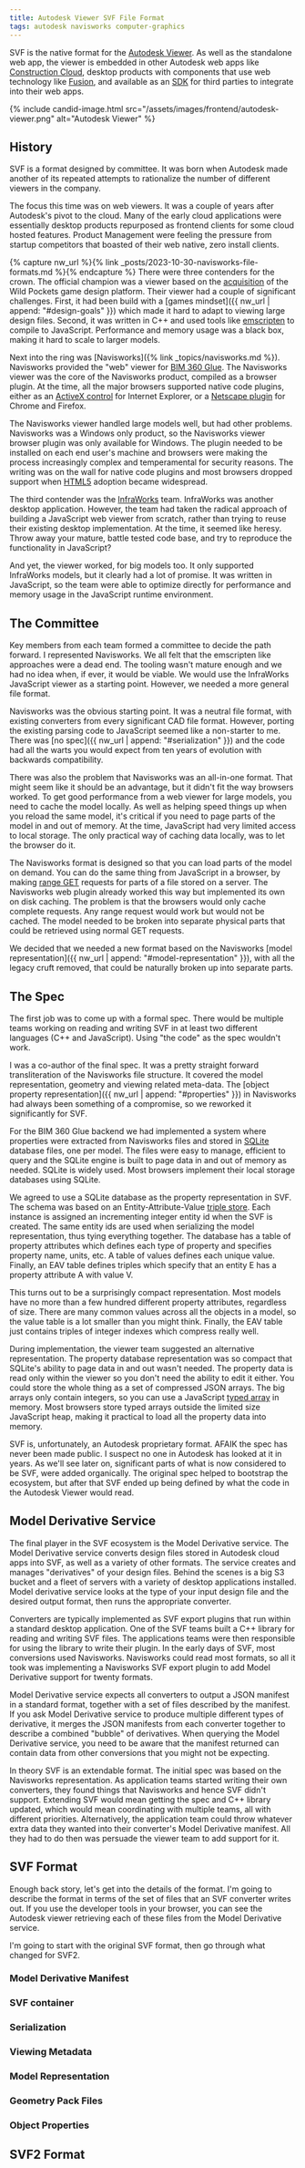 ```yaml
---
title: Autodesk Viewer SVF File Format
tags: autodesk navisworks computer-graphics
---
```


SVF is the native format for the [Autodesk Viewer](https://viewer.autodesk.com/). As well as the standalone web app, the viewer is embedded in other Autodesk web apps like [Construction Cloud](https://construction.autodesk.co.uk/), desktop products with components that use web technology like [Fusion](https://www.autodesk.co.uk/products/fusion-360/overview), and available as an [SDK](https://aps.autodesk.com/viewer-sdk) for third parties to integrate into their web apps.

{% include candid-image.html src="/assets/images/frontend/autodesk-viewer.png" alt="Autodesk Viewer" %}

## History

SVF is a format designed by committee. It was born when Autodesk made another of its repeated attempts to rationalize the number of different viewers in the company. 

The focus this time was on web viewers. It was a couple of years after Autodesk's pivot to the cloud. Many of the early cloud applications were essentially desktop products repurposed as frontend clients for some cloud hosted features. Product Management were feeling the pressure from startup competitors that boasted of their web native, zero install clients. 

{% capture nw_url %}{% link _posts/2023-10-30-navisworks-file-formats.md %}{% endcapture %}
There were three contenders for the crown. The official champion was a viewer based on the [acquisition](https://venturebeat.com/games/autodesk-buys-wild-pockets-game-design-platform-exclusive/) of the Wild Pockets game design platform. Their viewer had a couple of significant challenges. First, it had been build with a [games mindset]({{ nw_url | append: "#design-goals" }}) which made it hard to adapt to viewing large design files. Second, it was written in C++ and used tools like [emscripten](https://emscripten.org/) to compile to JavaScript. Performance and memory usage was a black box, making it hard to scale to larger models.

Next into the ring was [Navisworks]({% link _topics/navisworks.md %}). Navisworks provided the "web" viewer for [BIM 360 Glue](https://help.autodesk.com/view/BIM360/ENU/?guid=GUID-E0F4D156-F9B1-428D-B32E-C0BE0805C86F). The Navisworks viewer was the core of the Navisworks product, compiled as a browser plugin. At the time, all the major browsers supported native code plugins, either as an [ActiveX control](https://en.wikipedia.org/wiki/ActiveX) for Internet Explorer, or a [Netscape plugin](https://en.wikipedia.org/wiki/NPAPI) for Chrome and Firefox. 

The Navisworks viewer handled large models well, but had other problems. Navisworks was a Windows only product, so the Navisworks viewer browser plugin was only available for Windows. The plugin needed to be installed on each end user's machine and browsers were making the process increasingly complex and temperamental for security reasons. The writing was on the wall for native code plugins and most browsers dropped support when [HTML5](https://en.wikipedia.org/wiki/HTML5) adoption became widespread.

The third contender was the [InfraWorks](https://www.autodesk.co.uk/products/infraworks-family/overview) team. InfraWorks was another desktop application. However, the team had taken the radical approach of building a JavaScript web viewer from scratch, rather than trying to reuse their existing desktop implementation. At the time, it seemed like heresy. Throw away your mature, battle tested code base, and try to reproduce the functionality in JavaScript?

And yet, the viewer worked, for big models too. It only supported InfraWorks models, but it clearly had a lot of promise. It was written in JavaScript, so the team were able to optimize directly for performance and memory usage in the JavaScript runtime environment.

## The Committee

Key members from each team formed a committee to decide the path forward. I represented Navisworks. We all felt that the emscripten like approaches were a dead end. The tooling wasn't mature enough and we had no idea when, if ever, it would be viable. We would use the InfraWorks JavaScript viewer as a starting point. However, we needed a more general file format.

Navisworks was the obvious starting point. It was a neutral file format, with existing converters from every significant CAD file format. However, porting the existing parsing code to JavaScript seemed like a non-starter to me. There was [no spec]({{ nw_url | append: "#serialization" }}) and the code had all the warts you would expect from ten years of evolution with backwards compatibility. 

There was also the problem that Navisworks was an all-in-one format. That might seem like it should be an advantage, but it didn't fit the way browsers worked. To get good performance from a web viewer for large models, you need to cache the model locally. As well as helping speed things up when you reload the same model, it's critical if you need to page parts of the model in and out of memory. At the time, JavaScript had very limited access to local storage. The only practical way of caching data locally, was to let the browser do it. 

The Navisworks format is designed so that you can load parts of the model on demand. You can do the same thing from JavaScript in a browser, by making [range GET](https://developer.mozilla.org/en-US/docs/Web/HTTP/Range_requests) requests for parts of a file stored on a server. The Navisworks web plugin already worked this way but implemented its own on disk caching. The problem is that the browsers would only cache complete requests. Any range request would work but would not be cached. The model needed to be broken into separate physical parts that could be retrieved using normal GET requests.

We decided that we needed a new format based on the Navisworks [model representation]({{ nw_url | append: "#model-representation" }}), with all the legacy cruft removed, that could be naturally broken up into separate parts.

## The Spec

The first job was to come up with a formal spec. There would be multiple teams working on reading and writing SVF in at least two different languages (C++ and JavaScript). Using "the code" as the spec wouldn't work.

I was a co-author of the final spec. It was a pretty straight forward transliteration of the Navisworks file structure. It covered the model representation, geometry and viewing related meta-data. The [object property representation]({{ nw_url | append: "#properties" }}) in Navisworks had always been something of a compromise, so we reworked it significantly for SVF. 

For the BIM 360 Glue backend we had implemented a system where properties were extracted from Navisworks files and stored in [SQLite](https://www.sqlite.org/index.html) database files, one per model. The files were easy to manage, efficient to query and the SQLite engine is built to page data in and out of memory as needed. SQLite is widely used. Most browsers implement their local storage databases using SQLite. 

We agreed to use a SQLite database as the property representation in SVF. The schema was based on an Entity-Attribute-Value [triple store](https://en.wikipedia.org/wiki/Triplestore). Each instance is assigned an incrementing integer entity id when the SVF is created. The same entity ids are used when serializing the model representation, thus tying everything together. The database has a table of property attributes which defines each type of property and specifies property name, units, etc. A table of values defines each unique value. Finally, an EAV table defines triples which specify that an entity E has a property attribute A with value V.

This turns out to be a surprisingly compact representation. Most models have no more than a few hundred different property attributes, regardless of size. There are many common values across all the objects in a model, so the value table is a lot smaller than you might think. Finally, the EAV table just contains triples of integer indexes which compress really well. 

During implementation, the viewer team suggested an alternative representation. The property database representation was so compact that SQLite's ability to page data in and out wasn't needed. The property data is read only within the viewer so you don't need the ability to edit it either. You could store the whole thing as a set of compressed JSON arrays. The big arrays only contain integers, so you can use a JavaScript [typed array](https://developer.mozilla.org/en-US/docs/Web/JavaScript/Guide/Typed_arrays) in memory. Most browsers store typed arrays outside the limited size JavaScript heap, making it practical to load all the property data into memory.

SVF is, unfortunately, an Autodesk proprietary format. AFAIK the spec has never been made public. I suspect no one in Autodesk has looked at it in years. As we'll see later on, significant parts of what is now considered to be SVF, were added organically. The original spec helped to bootstrap the ecosystem, but after that SVF ended up being defined by what the code in the Autodesk Viewer would read. 

## Model Derivative Service

The final player in the SVF ecosystem is the Model Derivative service. The Model Derivative service converts design files stored in Autodesk cloud apps into SVF, as well as a variety of other formats. The service creates and manages "derivatives" of your design files. Behind the scenes is a big S3 bucket and a fleet of servers with a variety of desktop applications installed. Model derivative service looks at the type of your input design file and the desired output format, then runs the appropriate converter. 

Converters are typically implemented as SVF export plugins that run within a standard desktop application. One of the SVF teams built a C++ library for reading and writing SVF files. The applications teams were then responsible for using the library to write their plugin. In the early days of SVF, most conversions used Navisworks. Navisworks could read most formats, so all it took was implementing a Navisworks SVF export plugin to add Model Derivative support for twenty formats. 

Model Derivative service expects all converters to output a JSON manifest in a standard format, together with a set of files described by the manifest. If you ask Model Derivative service to produce multiple different types of derivative, it merges the JSON manifests from each converter together to describe a combined "bubble" of derivatives. When querying the Model Derivative service, you need to be aware that the manifest returned can contain data from other conversions that you might not be expecting. 

In theory SVF is an extendable format. The initial spec was based on the Navisworks representation. As application teams started writing their own converters, they found things that Navisworks and hence SVF didn't support. Extending SVF would mean getting the spec and C++ library updated, which would mean coordinating with multiple teams, all with different priorities. Alternatively, the application team could throw whatever extra data they wanted into their converter's Model Derivative manifest. All they had to do then was persuade the viewer team to add support for it. 

## SVF Format

Enough back story, let's get into the details of the format. I'm going to describe the format in terms of the set of files that an SVF converter writes out. If you use the developer tools in your browser, you can see the Autodesk viewer retrieving each of these files from the Model Derivative service. 

I'm going to start with the original SVF format, then go through what changed for SVF2.

### Model Derivative Manifest

### SVF container

### Serialization

### Viewing Metadata

### Model Representation

### Geometry Pack Files

### Object Properties

## SVF2 Format

